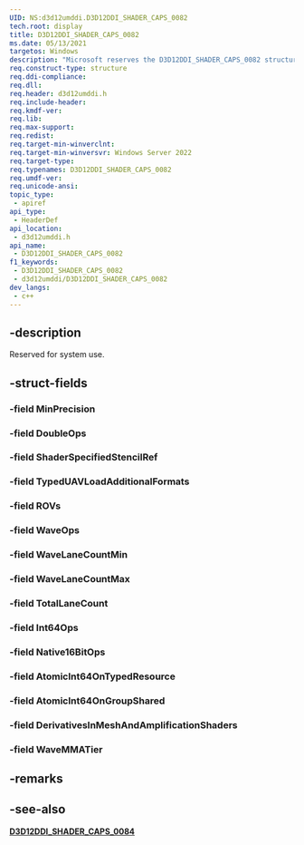 ```yaml
---
UID: NS:d3d12umddi.D3D12DDI_SHADER_CAPS_0082
tech.root: display
title: D3D12DDI_SHADER_CAPS_0082
ms.date: 05/13/2021
targetos: Windows
description: "Microsoft reserves the D3D12DDI_SHADER_CAPS_0082 structure for internal use only. Don't use this structure in your code."
req.construct-type: structure
req.ddi-compliance: 
req.dll: 
req.header: d3d12umddi.h
req.include-header: 
req.kmdf-ver: 
req.lib: 
req.max-support: 
req.redist: 
req.target-min-winverclnt:
req.target-min-winversvr: Windows Server 2022
req.target-type: 
req.typenames: D3D12DDI_SHADER_CAPS_0082
req.umdf-ver: 
req.unicode-ansi: 
topic_type:
 - apiref
api_type:
 - HeaderDef
api_location:
 - d3d12umddi.h
api_name:
 - D3D12DDI_SHADER_CAPS_0082
f1_keywords:
 - D3D12DDI_SHADER_CAPS_0082
 - d3d12umddi/D3D12DDI_SHADER_CAPS_0082
dev_langs:
 - c++
---
```


## -description

Reserved for system use.

## -struct-fields

### -field MinPrecision

### -field DoubleOps

### -field ShaderSpecifiedStencilRef

### -field TypedUAVLoadAdditionalFormats

### -field ROVs

### -field WaveOps

### -field WaveLaneCountMin

### -field WaveLaneCountMax

### -field TotalLaneCount

### -field Int64Ops

### -field Native16BitOps

### -field AtomicInt64OnTypedResource

### -field AtomicInt64OnGroupShared

### -field DerivativesInMeshAndAmplificationShaders

### -field WaveMMATier

## -remarks

## -see-also

[**D3D12DDI_SHADER_CAPS_0084**](ns-d3d12umddi-d3d12ddi_shader_caps_0084.md)
